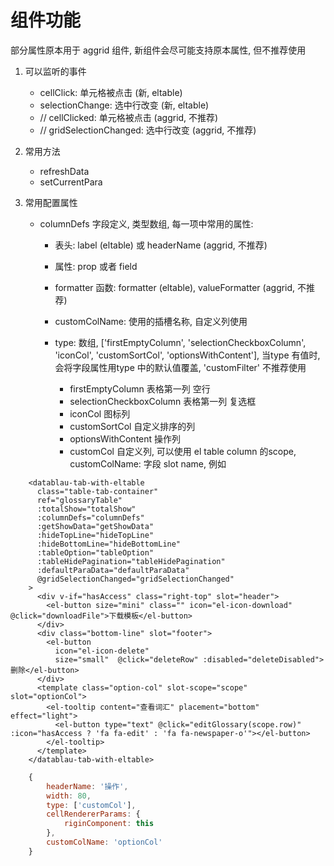 # 组件功能

部分属性原本用于 aggrid 组件, 新组件会尽可能支持原本属性, 但不推荐使用

1. 可以监听的事件

    * cellClick: 单元格被点击 (新, eltable)
    * selectionChange: 选中行改变 (新, eltable)
    * // cellClicked: 单元格被点击 (aggrid, 不推荐)
    * // gridSelectionChanged: 选中行改变 (aggrid, 不推荐)

2. 常用方法

    * refreshData
    * setCurrentPara

3. 常用配置属性

    * columnDefs 字段定义, 类型数组, 每一项中常用的属性:

        * 表头: label (eltable) 或 headerName (aggrid, 不推荐) 
        * 属性: prop 或者 field
        * formatter 函数: formatter (eltable), valueFormatter (aggrid, 不推荐)
        * customColName: 使用的插槽名称, 自定义列使用
        * type: 数组, ['firstEmptyColumn', 'selectionCheckboxColumn', 'iconCol', 'customSortCol', 'optionsWithContent'], 当type 有值时, 会将字段属性用type 中的默认值覆盖, 'customFilter' 不推荐使用

           * firstEmptyColumn 表格第一列 空行
           * selectionCheckboxColumn 表格第一列 复选框
           * iconCol 图标列
           * customSortCol 自定义排序的列
           * optionsWithContent 操作列
           * customCol 自定义列, 可以使用 el table column 的scope, customColName: 字段 slot name, 例如
           
```vue
    <datablau-tab-with-eltable
      class="table-tab-container"
      ref="glossaryTable"
      :totalShow="totalShow"
      :columnDefs="columnDefs"
      :getShowData="getShowData"
      :hideTopLine="hideTopLine"
      :hideBottomLine="hideBottomLine"
      :tableOption="tableOption"
      :tableHidePagination="tableHidePagination"
      :defaultParaData="defaultParaData"
      @gridSelectionChanged="gridSelectionChanged"
    >
      <div v-if="hasAccess" class="right-top" slot="header">
        <el-button size="mini" class="" icon="el-icon-download" @click="downloadFile">下载模板</el-button>
      </div>
      <div class="bottom-line" slot="footer">
        <el-button
          icon="el-icon-delete"
          size="small"  @click="deleteRow" :disabled="deleteDisabled">删除</el-button>
      </div>
      <template class="option-col" slot-scope="scope" slot="optionCol">
        <el-tooltip content="查看词汇" placement="bottom" effect="light">
          <el-button type="text" @click="editGlossary(scope.row)" :icon="hasAccess ? 'fa fa-edit' : 'fa fa-newspaper-o'"></el-button>
        </el-tooltip>
      </template>
    </datablau-tab-with-eltable>
```

```js
    {
        headerName: '操作',
        width: 80,
        type: ['customCol'],
        cellRendererParams: {
            riginComponent: this
        },
        customColName: 'optionCol'
    }
```

